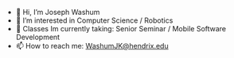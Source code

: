 - 👋 Hi, I’m Joseph Washum
- 👀 I’m interested in Computer Science / Robotics 
- 🌱 Classes Im currently taking: Senior Seminar / Mobile Software Development
- 📫 How to reach me: WashumJK@hendrix.edu

<!---
Jkwashu/Jkwashu is a ✨ special ✨ repository because its `README.md` (this file) appears on your GitHub profile.
You can click the Preview link to take a look at your changes.
--->
